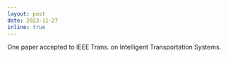 ```yaml
---
layout: post
date: 2023-11-27
inline: true
---
```


One paper accepted to IEEE Trans. on Intelligent Transportation Systems.
